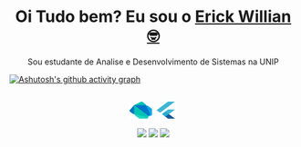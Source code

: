 <div>
  
  <h1 align="center">
    Oi Tudo bem? Eu sou o 
    <a href="https://www.linkedin.com/in/erick-willian-8140b2160/">Erick Willian 🤓</a>
  </h1>
  
  <p align="center">
   Sou estudante de Analise e Desenvolvimento de Sistemas na UNIP 
  </p>
  

[![Ashutosh's github activity graph](https://github-readme-activity-graph.cyclic.app/graph?username=Ewillianc&bg_color=0d1117&color=00804b&line=48d1cc&point=005780&area=true&hide_border=true)](https://github.com/ashutosh48d1cc/github-readme-activity-graph)

<div align="center" valign="top"><br>
  <img align="center" alt="dart" height="30" width="40" src="https://raw.githubusercontent.com/devicons/devicon/master/icons/dart/dart-original.svg">
  <img align="center" alt="dart" height="30" width="40" src="https://raw.githubusercontent.com/devicons/devicon/master/icons/flutter/flutter-original.svg">
</div><br>


<div align="center">
  <a href="https://www.instagram.com/ewillianc/" target="_blank"><img src="https://img.shields.io/badge/-Instagram-%23E0204204F?style=for-the-badge&logo=instagram&logoColor=white" target="_blank"></a>
  <a href="https://www.linkedin.com/in/erick-willian-8140b2160/" target="_blank"><img src="https://img.shields.io/badge/-LinkedIn-%230077B5?style=for-the-badge&logo=linkedin&logoColor=white" target="_blank"></a> 
  <a href="mailto:herickfilho6@gmail.com"><img src="https://img.shields.io/badge/-Gmail-%23333?style=for-the-badge&logo=gmail&logoColor=white" target="_blank"></a>
</div>



